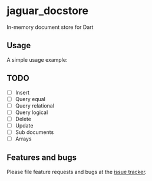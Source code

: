 # jaguar_docstore

In-memory document store for Dart

## Usage

A simple usage example:

## TODO

- [ ] Insert
- [ ] Query equal
- [ ] Query relational
- [ ] Query logical
- [ ] Delete
- [ ] Update
- [ ] Sub documents
- [ ] Arrays

## Features and bugs

Please file feature requests and bugs at the [issue tracker][tracker].

[tracker]: http://example.com/issues/replaceme

